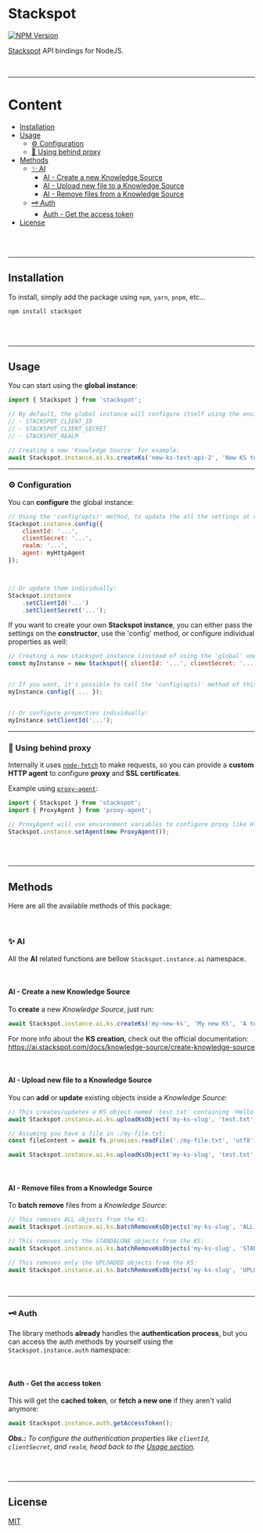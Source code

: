 # Stackspot

[![NPM Version][npm-image]][npm-url]


[Stackspot](https://stackspot.com/) API bindings for NodeJS.

<br>

---


# Content

<!-- TOC -->
- [Installation](#installation)
- [Usage](#usage)
  - [⚙️ Configuration](#-configuration)
  - [🛜 Using behind proxy](#-using-behind-proxy)
- [Methods](#methods)
  - [✨ AI](#-ai)
    - [AI - Create a new Knowledge Source](#ai---create-a-new-knowledge-source)
    - [AI - Upload new file to a Knowledge Source](#ai---upload-new-file-to-a-knowledge-source)
    - [AI - Remove files from a Knowledge Source](#ai---remove-files-from-a-knowledge-source)
  - [🗝️ Auth](#-auth)
    - [Auth - Get the access token](#auth---get-the-access-token)
- [License](#license)
<!-- TOC -->




<br>
<br>

---

## Installation

To install, simply add the package using `npm`, `yarn`, `pnpm`, etc...

```bash
npm install stackspot
```



<br>
<br>

---

## Usage

You can start using the **global instance**:

```javascript
import { Stackspot } from 'stackspot';

// By default, the global instance will configure itself using the environment variables:
// - STACKSPOT_CLIENT_ID
// - STACKSPOT_CLIENT_SECRET
// - STACKSPOT_REALM

// Creating a new 'Knowledge Source' for example:
await Stackspot.instance.ai.ks.createKs('new-ks-test-api-2', 'New KS test', 'This is a test KS', 'CUSTOM');
```

---

### ⚙️ Configuration

You can **configure** the global instance:

```javascript
// Using the 'config(opts)' method, to update the all the settings at once:
Stackspot.instance.config({
	clientId: '...',
	clientSecret: '...',
	realm: '...',
	agent: myHttpAgent
});



// Or update them individually:
Stackspot.instance
	.setClientId('...')
	.setClientSecret('...');
```

If you want to create your own **Stackspot instance**, you can either pass the settings on the **constructor**, use the 'config' method, or configure individual properties as well:

```javascript
// Creating a new stackspot instance (instead of using the 'global' one):
const myInstance = new Stackspot({ clientId: '...', clientSecret: '...', realm: '...' });


// If you want, it's possible to call the 'config(opts)' method of this instance as well to update the settings:
myInstance.config({ ... });


// Or configure properties individually:
myInstance.setClientId('...');
```

---

### 🛜 Using behind proxy

Internally it uses [`node-fetch`](https://github.com/node-fetch/node-fetch) to make requests, so you can provide a **custom HTTP agent** to configure **proxy** and **SSL certificates**.

Example using [`proxy-agent`](https://www.npmjs.com/package/proxy-agent):

```javascript
import { Stackspot } from 'stackspot';
import { ProxyAgent } from 'proxy-agent';

// ProxyAgent will use environment variables to configure proxy like HTTP_PROXY, HTTPS_PROXY and NO_PROXY.
Stackspot.instance.setAgent(new ProxyAgent());
```

<br>
<br>

---

## Methods

Here are all the available methods of this package:

<br>

### ✨ AI

All the **AI** related functions are bellow `Stackspot.instance.ai` namespace.


<br>

#### AI - Create a new Knowledge Source

To **create** a new _Knowledge Source_, just run:

```javascript
await Stackspot.instance.ai.ks.createKs('my-new-ks', 'My new KS', 'A test KS', 'CUSTOM');
```

For more info about the **KS creation**, check out the official documentation: https://ai.stackspot.com/docs/knowledge-source/create-knowledge-source


<br>

#### AI - Upload new file to a Knowledge Source

You can **add** or **update** existing objects inside a _Knowledge Source_:


```javascript
// This creates/updates a KS object named 'test.txt' containing 'Hello World' text:
await Stackspot.instance.ai.ks.uploadKsObject('my-ks-slug', 'test.txt', 'Hello World');
```

```javascript
// Assuming you have a file in ./my-file.txt:
const fileContent = await fs.promises.readFile('./my-file.txt', 'utf8');

await Stackspot.instance.ai.ks.uploadKsObject('my-ks-slug', 'test.txt', fileContent);
```

<br>

#### AI - Remove files from a Knowledge Source

To **batch remove** files from a _Knowledge Source_:

```javascript
// This removes ALL objects from the KS:
await Stackspot.instance.ai.ks.batchRemoveKsObjects('my-ks-slug', 'ALL');
```

```javascript
// This removes only the STANDALONE objects from the KS:
await Stackspot.instance.ai.ks.batchRemoveKsObjects('my-ks-slug', 'STANDALONE');
```

```javascript
// This removes only the UPLOADED objects from the KS:
await Stackspot.instance.ai.ks.batchRemoveKsObjects('my-ks-slug', 'UPLOADED');
```

<br>

---

### 🗝️ Auth

The library methods **already** handles the **authentication process**, but you can access the auth methods by yourself using the `Stackspot.instance.auth` namespace:

<br>

#### Auth - Get the access token

This will get the **cached token**, or **fetch a new one** if they aren't valid anymore:

```javascript
await Stackspot.instance.auth.getAccessToken();
```

_**Obs.:** To configure the authentication properties like `clientId`, `clientSecret`, and `realm`, head back to the [Usage section](#-configuration)._


<br>
<br>

---

## License
[MIT](LICENSE)

[npm-image]: https://img.shields.io/npm/v/stackspot.svg
[npm-url]: https://npmjs.org/package/stackspot
